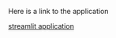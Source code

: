 Here is a link to the application

[streamlit application](https://masato-ishizuka-stats21-main-5ubrwm.streamlit.app/)